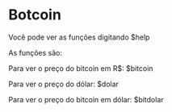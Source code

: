 # Botcoin

Você pode ver as funções digitando $help

As funções são:

Para ver o preço do bitcoin em R$: $bitcoin

Para ver o preço do dólar: $dolar

Para ver o preço do bitcoin em dólar: $bitdolar
